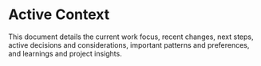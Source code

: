 # Active Context

This document details the current work focus, recent changes, next steps, active decisions and considerations, important patterns and preferences, and learnings and project insights.
